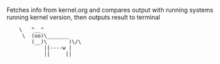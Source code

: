 Fetches info from kernel.org and compares
output with running systems running kernel
version, then outputs result to terminal

        \   ^__^
         \  (oo)\_______
            (__)\       )\/\
                ||----w |
                ||     ||
